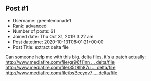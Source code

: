 ## Post #1
- Username: greenlemonade1
- Rank: advanced
- Number of posts: 61
- Joined date: Thu Oct 31, 2019 3:22 am
- Post datetime: 2020-10-13T08:01:21+00:00
- Post Title: extract delta file

Can someone help me with this big. delta files, it's a patch actually:
[http://www.mediafire.com/file/gr96f11nn ... delta/file](http://www.mediafire.com/file/gr96f11nn1ltwyj/data_graphic2.big.delta/file)
[http://www.mediafire.com/file/35t8lh87u ... delta/file](http://www.mediafire.com/file/35t8lh87uzeo40s/data_graphic3.big.delta/file)
[http://www.mediafire.com/file/bs3ecyqv7 ... delta/file](http://www.mediafire.com/file/bs3ecyqv7amysq2/data_graphic4.big.delta/file)
